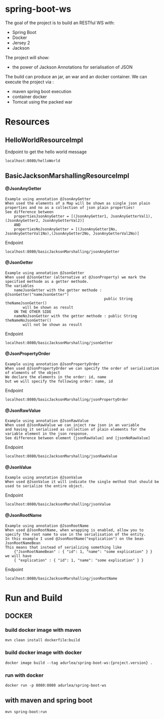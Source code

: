 # spring-boot-ws
The goal of the project is to build an RESTful WS with:
- Spring Boot
- Docker
- Jersey 2 
- Jackson

The project will show:
 - the power of Jackson Annotations for serialisation of JSON

The build can produce an jar, an war and an docker container.
We can execute the project via :
 - maven spring boot execution 
 - container docker
 - Tomcat using the packed war
 
 
# Resources 

## HelloWorldResourceImpl 

Endpoint to get the hello world message

    localhost:8080/helloWorld  

## BasicJacksonMarshallingResourceImpl 

#### @JsonAnyGetter

    Example using annotation @JsonAnyGetter
    When used the elements of a Map will be shown as single json plain properties and no as a collection of json plain properties!
    See difference between 
        propertiesJsonAnyGetter = [(JsonAnyGetter1, JsonAnyGetterVal1),(JsonAnyGetter2, JsonAnyGetterVal2)] 
        AND 
        propertiesNoJsonAnyGetter = [(JsonAnyGetter1No, JsonAnyGetterVal1No),(JsonAnyGetter2No, JsonAnyGetterVal2No)] 

Endpoint 

    localhost:8080/basicJacksonMarshalling/jsonAnyGetter

#### @JsonGetter

    Example using annotation @JsonGetter
    When used @JsonGetter (alternative at @JsonProperty) we mark the specified methode as a getter methode. 
    The variables   
        nameJsonGetter with the getter methode : @JsonGetter("nameJsonGetter")
                                                 public String theNameJsonGetter() 
            will be shown as result                                           
        ON THE OTHER SIDE
        nameNoJsonGetter with the getter methode : public String theNameNoJsonGetter() 
            will not be shown as result                                            

Endpoint 

    localhost:8080/basicJacksonMarshalling/jsonGetter

#### @JsonPropertyOrder

    Example using annotation @JsonPropertyOrder
    When used @JsonPropertyOrder we can specify the order of serialisation of elements of the object   
    We declare the elements in the order: id, name 
    but we will specify the following order: name, id                              

Endpoint 

    localhost:8080/basicJacksonMarshalling/jsonPropertyOrder
    
#### @JsonRawValue
    
    Example using annotation @JsonRawValue
    When used @JsonRawValue we can inject raw json in an variable  
    and having it serialised as collection of plain elements for the variable element in the json response. 
    See difference between element [jsonRawValue] and [jsonNoRawValue]                      
    
Endpoint 
    
    localhost:8080/basicJacksonMarshalling/jsonRawValue
    
#### @JsonValue
    
    Example using annotation @JsonValue
    When used @JsonValue it will indicate the single method that should be used to serialize the entire object.
    
Endpoint 
    
    localhost:8080/basicJacksonMarshalling/jsonValue
    
#### @JsonRootName
    
    Example using annotation @JsonRootName
    When used @JsonRootName, when wrapping is enabled, allow you to specify the root name to use in the serialisation of the entity.
    In this example I used @JsonRootName("explication") on the bean JsonRootNameBean
    This means that instead of serializing something like  
        {"JsonRootNameBean" : { "id": 1, "name": "some explication" } }  we will have 
        { "explication" : { "id": 1, "name": "some explication" } }
        
Endpoint 
    
    localhost:8080/basicJacksonMarshalling/jsonRootName

# Run and Build
## DOCKER
### build docker image with maven
    mvn clean install dockerfile:build
### build docker image with docker
    docker image build --tag adurlea/spring-boot-ws:{project.version} .
### run with docker
    docker run -p 8080:8080 adurlea/spring-boot-ws

## with maven and spring boot
    mvn spring-boot:run
